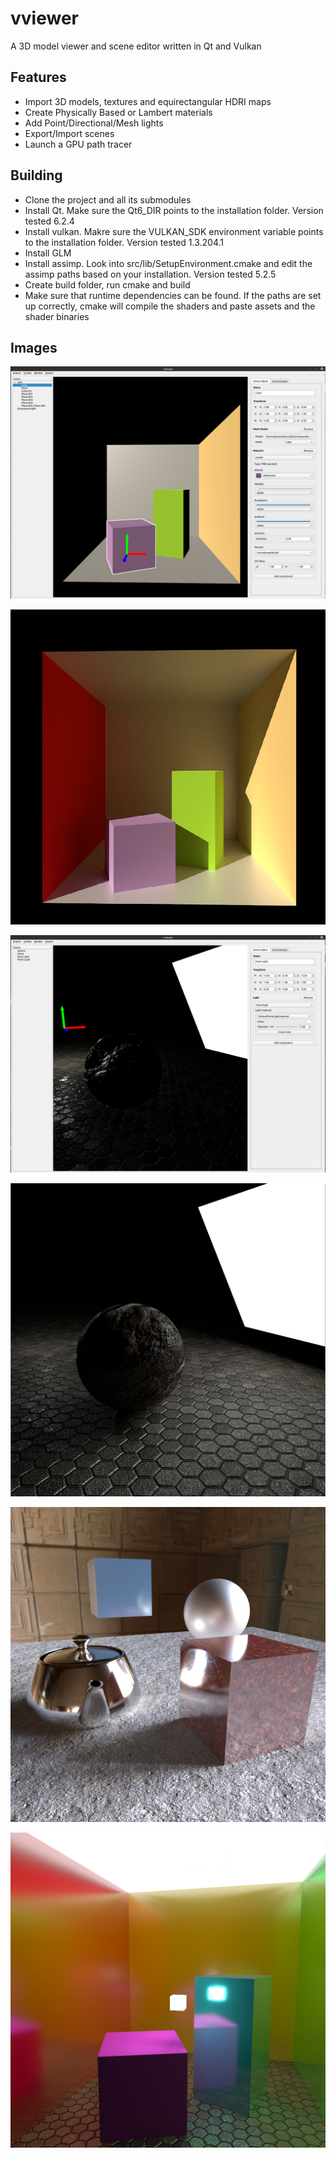 # vviewer 
A 3D model viewer and scene editor written in Qt and Vulkan

## Features
* Import 3D models, textures and equirectangular HDRI maps
* Create Physically Based or Lambert materials
* Add Point/Directional/Mesh lights
* Export/Import scenes
* Launch a GPU path tracer

## Building
* Clone the project and all its submodules
* Install Qt. Make sure the Qt6_DIR points to the installation folder. Version tested 6.2.4
* Install vulkan. Makre sure the VULKAN_SDK environment variable points to the installation folder. Version tested 1.3.204.1
* Install GLM
* Install assimp. Look into src/lib/SetupEnvironment.cmake and edit the assimp paths based on your installation. Version tested 5.2.5
* Create build folder, run cmake and build
* Make sure that runtime dependencies can be found. If the paths are set up correctly, cmake will compile the shaders and paste assets and the shader binaries

## Images

![Alt text](images/1.png?raw=true)

![Alt text](images/2.png?raw=true)

![Alt text](images/3.png?raw=true)

![Alt text](images/4.png?raw=true)

![Alt text](images/5.png?raw=true)

![Alt text](images/6.png?raw=true)
